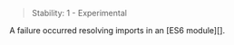 
> Stability: 1 - Experimental

A failure occurred resolving imports in an [ES6 module][].

<a id="ERR_MULTIPLE_CALLBACK"></a>
